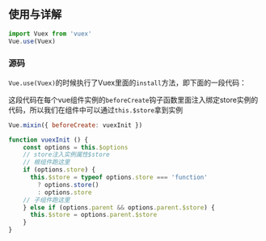 ## 使用与详解
```js
import Vuex from 'vuex'
Vue.use(Vuex)
```

### 源码

`Vue.use(Vuex)`的时候执行了Vuex里面的`install`方法，即下面的一段代码：

这段代码在每个vue组件实例的`beforeCreate`钩子函数里面注入绑定store实例的代码，所以我们在组件中可以通过`this.$store`拿到实例
```js
Vue.mixin({ beforeCreate: vuexInit })

function vuexInit () {
    const options = this.$options
    // store注入实例属性$store
    // 根组件跑这里
    if (options.store) {
      this.$store = typeof options.store === 'function'
        ? options.store()
        : options.store
    // 子组件跑这里
    } else if (options.parent && options.parent.$store) {
      this.$store = options.parent.$store
    }
}
```